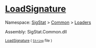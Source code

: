 # [LoadSignature](./ImageLoader-100663884.md)

Namespace: [SigStat]() > [Common](./../../README.md) > [Loaders](./../README.md)

Assembly: SigStat.Common.dll

<sub>[LoadSignature](./ImageLoader-100663884.md) ( [`String`](https://docs.microsoft.com/en-us/dotnet/api/System.String) file )         <div style = "text-align: right" ></div></sub>
